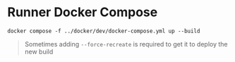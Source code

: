 # Runner Docker Compose

`docker compose -f ../docker/dev/docker-compose.yml up --build`

> Sometimes adding `--force-recreate` is required to get it to deploy the new build
